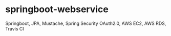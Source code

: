 # springboot-webservice
Springboot, JPA, Mustache, Spring Security OAuth2.0, AWS EC2, AWS RDS, Travis CI

